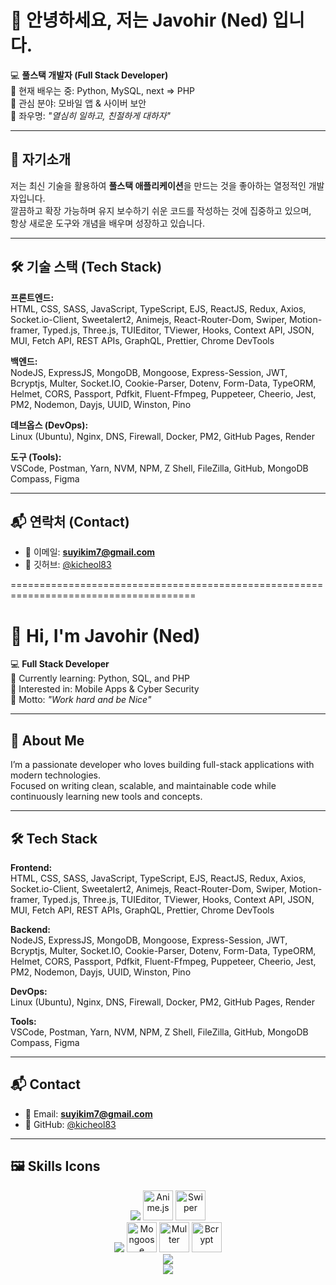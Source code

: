 # 👋 안녕하세요, 저는 Javohir (Ned) 입니다.

💻 **풀스택 개발자 (Full Stack Developer)**  
🌱 현재 배우는 중: Python, MySQL, next => PHP  
📱 관심 분야: 모바일 앱 & 사이버 보안  
📝 좌우명: _"열심히 일하고, 친절하게 대하자"_

---

## 🚀 자기소개

저는 최신 기술을 활용하여 **풀스택 애플리케이션**을 만드는 것을 좋아하는 열정적인 개발자입니다.  
깔끔하고 확장 가능하며 유지 보수하기 쉬운 코드를 작성하는 것에 집중하고 있으며,  
항상 새로운 도구와 개념을 배우며 성장하고 있습니다.

---

## 🛠 기술 스택 (Tech Stack)

**프론트엔드:**  
HTML, CSS, SASS, JavaScript, TypeScript, EJS, ReactJS, Redux, Axios, Socket.io-Client, Sweetalert2, Animejs, React-Router-Dom, Swiper, Motion-framer, Typed.js, Three.js, TUIEditor, TViewer, Hooks, Context API, JSON, MUI, Fetch API, REST APIs, GraphQL, Prettier, Chrome DevTools  

**백엔드:**  
NodeJS, ExpressJS, MongoDB, Mongoose, Express-Session, JWT, Bcryptjs, Multer, Socket.IO, Cookie-Parser, Dotenv, Form-Data, TypeORM, Helmet, CORS, Passport, Pdfkit, Fluent-Ffmpeg, Puppeteer, Cheerio, Jest, PM2, Nodemon, Dayjs, UUID, Winston, Pino  

**데브옵스 (DevOps):**  
Linux (Ubuntu), Nginx, DNS, Firewall, Docker, PM2, GitHub Pages, Render  

**도구 (Tools):**  
VSCode, Postman, Yarn, NVM, NPM, Z Shell, FileZilla, GitHub, MongoDB Compass, Figma  

---

## 📬 연락처 (Contact)

- 📧 이메일: **suyikim7@gmail.com**  
- 🐙 깃허브: [@kicheol83](https://github.com/kicheol83)  

======================================================================================

# 👋 Hi, I'm Javohir (Ned)

💻 **Full Stack Developer**  
🌱 Currently learning: Python, SQL, and PHP  
📱 Interested in: Mobile Apps & Cyber Security  
📝 Motto: _"Work hard and be Nice"_

---

## 🚀 About Me

I’m a passionate developer who loves building full-stack applications with modern technologies.  
Focused on writing clean, scalable, and maintainable code while continuously learning new tools and concepts.

---

## 🛠 Tech Stack

**Frontend:**  
HTML, CSS, SASS, JavaScript, TypeScript, EJS, ReactJS, Redux, Axios, Socket.io-Client, Sweetalert2, Animejs, React-Router-Dom, Swiper, Motion-framer, Typed.js, Three.js, TUIEditor, TViewer, Hooks, Context API, JSON, MUI, Fetch API, REST APIs, GraphQL, Prettier, Chrome DevTools

**Backend:**  
NodeJS, ExpressJS, MongoDB, Mongoose, Express-Session, JWT, Bcryptjs, Multer, Socket.IO, Cookie-Parser, Dotenv, Form-Data, TypeORM, Helmet, CORS, Passport, Pdfkit, Fluent-Ffmpeg, Puppeteer, Cheerio, Jest, PM2, Nodemon, Dayjs, UUID, Winston, Pino

**DevOps:**  
Linux (Ubuntu), Nginx, DNS, Firewall, Docker, PM2, GitHub Pages, Render

**Tools:**  
VSCode, Postman, Yarn, NVM, NPM, Z Shell, FileZilla, GitHub, MongoDB Compass, Figma

---

## 📬 Contact

- 📧 Email: **suyikim7@gmail.com**
- 🐙 GitHub: [@kicheol83](https://github.com/kicheol83)

---

  ## 🖼 Skills Icons

<p align="center">

<!-- Frontend -->
<img src="https://skillicons.dev/icons?i=html,css,sass,js,ts,ejs,react,redux,axios,materialui,graphql,threejs&perline=12" />

<!-- Extra Frontend tools -->
<img src="https://animejs.com/documentation/assets/img/anime-mini-logo.svg" width="48" height="48" title="Anime.js"/>
<img src="https://swiperjs.com/images/swiper-logo.svg" width="48" height="48" title="Swiper"/>

<br/>

<!-- Backend -->
<img src="https://skillicons.dev/icons?i=nodejs,express,mongodb,postgres,typeorm,socketio,jwt,jest&perline=12" />
<img src="https://avatars.githubusercontent.com/u/7552965?s=200&v=4" width="48" height="48" title="Mongoose"/>
<img src="https://cdn.jsdelivr.net/gh/devicons/devicon/icons/mongodb/mongodb-original.svg" width="48" height="48" title="Multer"/>
<img src="https://avatars.githubusercontent.com/u/237961?s=200&v=4" width="48" height="48" title="Bcrypt"/>

<br/>

<!-- DevOps -->
<img src="https://skillicons.dev/icons?i=linux,nginx,docker,git,github&perline=12" />

<br/>

<!-- Tools -->
<img src="https://skillicons.dev/icons?i=vscode,postman,yarn,npm,figma&perline=12" />

</p>


